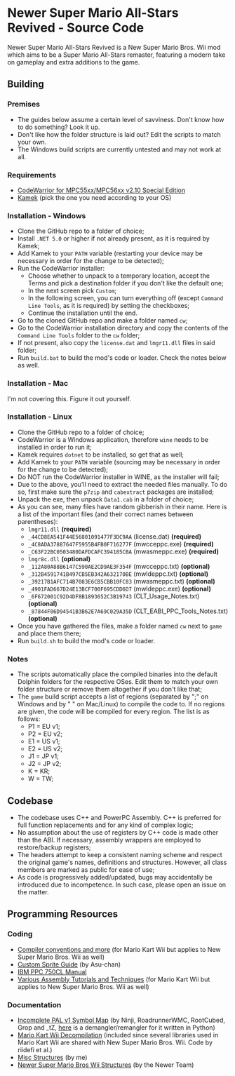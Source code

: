 # Newer Super Mario All-Stars Revived - Source Code

Newer Super Mario All-Stars Revived is a New Super Mario Bros. Wii mod which aims to be a Super Mario All-Stars remaster, featuring a modern take on gameplay and extra additions to the game.

## Building

### Premises

- The guides below assume a certain level of savviness. Don't know how to do something? Look it up.
- Don't like how the folder structure is laid out? Edit the scripts to match your own.
- The Windows build scripts are currently untested and may not work at all.

### Requirements

- [CodeWarrior for MPC55xx/MPC56xx v2.10 Special Edition](https://www.nxp.com/lgfiles/devsuites/PowerPC/CW55xx_v2_10_SE.exe)
- [Kamek](https://github.com/Lord-Giganticus/Kamek/releases) (pick the one you need according to your OS)

### Installation - Windows

* Clone the GitHub repo to a folder of choice;
* Install `.NET 5.0` or higher if not already present, as it is required by Kamek;
* Add Kamek to your `PATH` variable (restarting your device may be necessary in order for the change to be detected);
* Run the CodeWarrior installer:
    - Choose whether to unpack to a temporary location, accept the Terms and pick a destination folder if you don't like the default one;
    - In the next screen pick `Custom`;
    - In the following screen, you can turn everything off (except `Command Line Tools`, as it is required) by setting the checkboxes;
    - Continue the installation until the end.
* Go to the cloned GitHub repo and make a folder named `cw`;
* Go to the CodeWarrior installation directory and copy the contents of the `Command Line Tools` folder to the `cw` folder;
* If not present, also copy the `license.dat` and `lmgr11.dll` files in said folder;
* Run `build.bat` to build the mod's code or loader. Check the notes below as well.

### Installation - Mac

I'm not covering this. Figure it out yourself.

### Installation - Linux

* Clone the GitHub repo to a folder of choice;
* CodeWarrior is a Windows application, therefore `wine` needs to be installed in order to run it;
* Kamek requires `dotnet` to be installed, so get that as well;
* Add Kamek to your `PATH` variable (sourcing may be necessary in order for the change to be detected);
* Do NOT run the CodeWarrior installer in WINE, as the installer will fail;
* Due to the above, you'll need to extract the needed files manually. To do so, first make sure the `p7zip` and `cabextract` packages are installed;
* Unpack the exe, then unpack `Data1.cab` in a folder of choice;
* As you can see, many files have random gibberish in their name. Here is a list of the important files (and their correct names between parentheses):
    - `lmgr11.dll` **(required)**
    - `_44CD8EA541F44E56801091477F3DC9AA` (license.dat) **(required)**
    - `_4C8ADA37887647F5955B4FB0F716277F` (mwcceppc.exe) **(required)**
    - `_C63F22BC0503480DAFDCAFC394185CBA` (mwasmeppc.exe) **(required)**
    - `lmgr8c.dll` **(optional)**
    - `_112A80A88B6147C590AE2CD9AE3F354F` (mwcceppc.txt) **(optional)**
    - `_312B4591741B497CB5EB342A632170BE` (mwldeppc.txt) **(optional)**
    - `_39217B1AFC714B7083E6CB5CBB10FC83` (mwasmeppc.txt) **(optional)**
    - `_4901FAD667D24E13BCF700F695CDD6D7` (mwldeppc.exe) **(optional)**
    - `_6F672001C92D4DF8B1893652C3B19743` (CLT_Usage_Notes.txt) **(optional)**
    - `_87844F06D94541B3B62E7A69C029A35D` (CLT_EABI_PPC_Tools_Notes.txt) **(optional)**
* Once you have gathered the files, make a folder named `cw` next to `game` and place them there;
* Run `build.sh` to build the mod's code or loader.

### Notes

* The scripts automatically place the compiled binaries into the default Dolphin folders for the respective OSes. Edit them to match your own folder structure or remove them altogether if you don't like that;
* The `game` build script accepts a list of regions (separated by ";" on Windows and by " " on Mac/Linux) to compile the code to. If no regions are given, the code will be compiled for every region. The list is as follows:
    - P1 = EU v1;
    - P2 = EU v2;
    - E1 = US v1;
    - E2 = US v2;
    - J1 = JP v1;
    - J2 = JP v2;
    - K = KR;
    - W = TW;

## Codebase

- The codebase uses C++ and PowerPC Assembly. C++ is preferred for full function replacements and for any kind of complex logic;
- No assumption about the use of registers by C++ code is made other than the ABI. If necessary, assembly wrappers are employed to restore/backup registers;
- The headers attempt to keep a consistent naming scheme and respect the original game's names, definitions and structures. However, all class members are marked as public for ease of use;
- As code is progressively added/updated, bugs may accidentally be introduced due to incompetence. In such case, please open an issue on the matter.

## Programming Resources

### Coding

- [Compiler conventions and more](http://wiki.tockdom.com/wiki/Compiler) (for Mario Kart Wii but applies to New Super Mario Bros. Wii as well)
- [Custom Sprite Guide](https://docs.google.com/document/d/1-KQhmawgy0da8ijdzL6d7zrlMRBX3_UOm-oShqFvuYc) (by Asu-chan)
- [IBM PPC 750CL Manual](https://fail0verflow.com/media/files/ppc_750cl.pdf)
- [Various Assembly Tutorials and Techniques](https://mkwii.com/forumdisplay.php?fid=50) (for Mario Kart Wii but applies to New Super Mario Bros. Wii as well)

### Documentation
- [Incomplete PAL v1 Symbol Map](https://cdn.discordapp.com/attachments/880441593549688884/930223706754670703/nsmbw_P1_ghidra.map) (by Ninji, RoadrunnerWMC, RootCubed, Grop and _tZ, [here](https://gist.github.com/RootCubed/8f8102fe6cf4ed79a45f1dfe23020a06) is a demangler/remangler for it written in Python)
- [Mario Kart Wii Decompilation](https://github.com/riidefi/mkw) (included since several libraries used in Mario Kart Wii are shared with New Super Mario Bros. Wii. Code by riidefi et al.)
- [Misc Structures](https://github.com/CLF78/NSMBW-Documentation) (by me)
- [Newer Super Mario Bros Wii Structures](https://github.com/Newer-Team/NewerSMBW/tree/no-translations/Kamek/include) (by the Newer Team)
